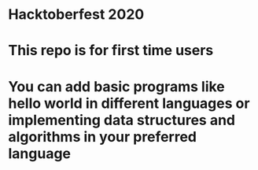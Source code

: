 # Hacktoberfest 2020
# This repo is for first time users
# You can add basic programs like hello world in different languages or implementing data structures and algorithms in your preferred language

